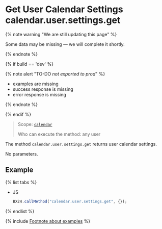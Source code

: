 # Get User Calendar Settings calendar.user.settings.get

{% note warning "We are still updating this page" %}

Some data may be missing — we will complete it shortly.

{% endnote %}

{% if build == 'dev' %}

{% note alert "TO-DO _not exported to prod_" %}

- examples are missing
- success response is missing
- error response is missing

{% endnote %}

{% endif %}

> Scope: [`calendar`](../scopes/permissions.md)
>
> Who can execute the method: any user

The method `calendar.user.settings.get` returns user calendar settings.

No parameters.

## Example

{% list tabs %}

- JS

    ```js
    BX24.callMethod("calendar.user.settings.get", {});
    ```

{% endlist %}

{% include [Footnote about examples](../../_includes/examples.md) %}